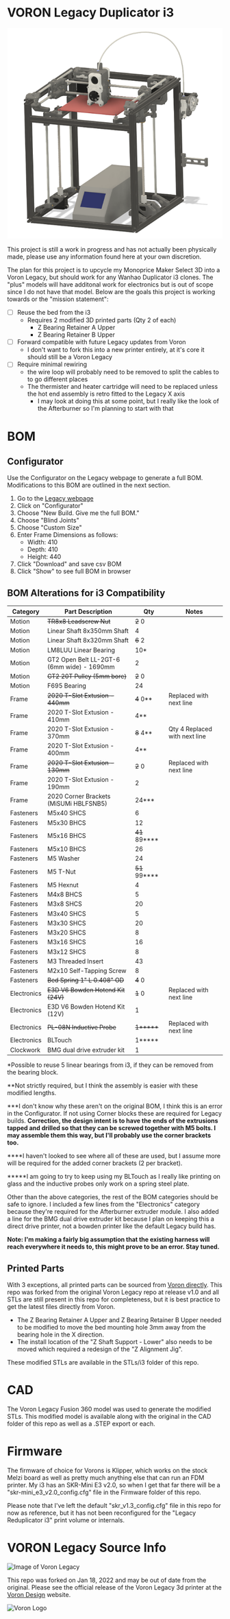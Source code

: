 # VORON Legacy Duplicator i3

![Mock-up Design of Voron Legacy Duplicator i3](images/Legacy-Duplicator-i3.png)

This project is still a work in progress and has not actually been physically made, please use any information found here at your own discretion.

The plan for this project is to upcycle my Monoprice Maker Select 3D into a Voron Legacy, but should work for any Wanhao Duplicator i3 clones. The "plus" models will have additonal work for electronics but is out of scope since I do not have that model. Below are the goals this project is working towards or the "mission statement":

- [ ] Reuse the bed from the i3
    - Requires 2 modified 3D printed parts (Qty 2 of each)
        - Z Bearing Retainer A Upper
        - Z Bearing Retainer B Upper
- [ ] Forward compatible with future Legacy updates from Voron
    - I don't want to fork this into a new printer entirely, at it's core it should still be a Voron Legacy
- [ ] Require minimal rewiring
    - the wire loop will probably need to be removed to split the cables to to go different places
    - The thermister and heater cartridge will need to be replaced unless the hot end assembly is retro fitted to the Legacy X axis
        - I may look at doing this at some point, but I really like the look of the Afterburner so I'm planning to start with that

# BOM 

## Configurator

Use the Configurator on the Legacy webpage to generate a full BOM. Modifications to this BOM are outlined in the next section.

1. Go to the [Legacy webpage](https://vorondesign.com/voron_legacy)
2. Click on "Configurator"
3. Choose "New Build. Give me the full BOM."
4. Choose "Blind Joints"
5. Choose "Custom Size"
6. Enter Frame Dimensions as follows:
    - Width: 410
    - Depth: 410
    - Height: 440
7. Click "Download" and save csv BOM
8. Click "Show" to see full BOM in browser

## BOM Alterations for i3 Compatibility

| Category      | Part Description                                | Qty                        | Notes                         |
| ------------- | ----------------------------------------------- | -------------------------- |------------------------------ |
| Motion        | <strike>TR8x8 Leadscrew Nut</strike>            | <strike>2</strike> 0       |                               |
| Motion        | Linear Shaft 8x350mm Shaft                      | 4                          |                               |
| Motion        | Linear Shaft 8x320mm Shaft                      | <strike>6</strike> 2       |                               |
| Motion        | LM8LUU Linear Bearing                           | 10*                        |                               |
| Motion        | GT2 Open Belt LL-2GT-6 (6mm wide) - 1690mm      | 2                          |                               |
| Motion        | <strike>GT2 20T Pulley (5mm bore)</strike>      | <strike>2</strike> 0       |                               |
| Motion        | F695 Bearing                                    | 24                         |                               |
| Frame         | <strike>2020 T-Slot Extusion - 440mm</strike>   | <strike>4</strike> 0**     | Replaced with next line       |
| Frame         | 2020 T-Slot Extusion - 410mm                    | 4**                        |                               |
| Frame         | 2020 T-Slot Extusion - 370mm                    | <strike>8</strike> 4**     | Qty 4 Replaced with next line |
| Frame         | 2020 T-Slot Extusion - 400mm                    | 4**                        |                               |
| Frame         | <strike>2020 T-Slot Extusion - 130mm</strike>   | <strike>2</strike> 0       | Replaced with next line       |
| Frame         | 2020 T-Slot Extusion - 190mm                    | 2                          |                               |
| Frame         | 2020 Corner Brackets (MiSUMi HBLFSNB5)          | 24***                      |                               |
| Fasteners     | M5x40 SHCS                                      | 6                          |                               |
| Fasteners     | M5x30 BHCS                                      | 12                         |                               |
| Fasteners     | M5x16 BHCS                                      | <strike>41</strike> 89**** |                               |
| Fasteners     | M5x10 BHCS                                      | 26                         |                               |
| Fasteners     | M5 Washer                                       | 24                         |                               |
| Fasteners     | M5 T-Nut                                        | <strike>51</strike> 99**** |                               |
| Fasteners     | M5 Hexnut                                       | 4                          |                               |
| Fasteners     | M4x8 BHCS                                       | 5                          |                               |
| Fasteners     | M3x8 SHCS                                       | 20                         |                               |
| Fasteners     | M3x40 SHCS                                      | 5                          |                               |
| Fasteners     | M3x30 SHCS                                      | 20                         |                               |
| Fasteners     | M3x20 SHCS                                      | 8                          |                               |
| Fasteners     | M3x16 SHCS                                      | 16                         |                               |
| Fasteners     | M3x12 SHCS                                      | 8                          |                               |
| Fasteners     | M3 Threaded Insert                              | 43                         |                               |
| Fasteners     | M2x10 Self-Tapping Screw                        | 8                          |                               |
| Fasteners     | <strike>Bed Spring 1" L 0.408" OD</strike>      | <strike>4</strike> 0       |                               | 
| Electronics   | <strike>E3D V6 Bowden Hotend Kit (24V)</strike> | <strike>1</strike> 0       | Replaced with next line       | 
| Electronics   | E3D V6 Bowden Hotend Kit (12V)                  | 1                          |                               | 
| Electronics   | <strike>PL-08N Inductive Probe</strike>         | <strike>1*****</strike>    | Replaced with next line       |
| Electronics   | BLTouch                                         | 1*****                     |                               |
| Clockwork     | BMG dual drive extruder kit                     | 1                          |                               | 

&ast;Possible to reuse 5 linear bearings from i3, if they can be removed from the bearing block.

&ast;&ast;Not strictly required, but I think the assembly is easier with these modified lengths.

&ast;&ast;&ast;I don't know why these aren't on the original BOM, I think this is an error in the Configurator. If not using Corner blocks these are required for Legacy builds. **Correction, the design intent is to have the ends of the extrusions tapped and drilled so that they can be screwed together with M5 bolts. I may assemble them this way, but I'll probably use the corner brackets too.**

&ast;&ast;&ast;&ast;I haven't looked to see where all of these are used, but I assume more will be required for the added corner brackets (2 per bracket).

&ast;&ast;&ast;&ast;&ast;I am going to try to keep using my BLTouch as I really like printing on glass and the inductive probes only work on a spring steel plate.

Other than the above categories, the rest of the BOM categories should be safe to ignore. I included a few lines from the "Electronics" category because they're required for the Afterburner extruder module. I also added a line for the BMG dual drive extruder kit because I plan on keeping this a direct drive printer, not a bowden printer like the default Legacy build has.

**Note: I'm making a fairly big assumption that the existing harness will reach everywhere it needs to, this might prove to be an error. Stay tuned.**

## Printed Parts

With 3 exceptions, all printed parts can be sourced from [Voron directly](https://github.com/VoronDesign/Voron-Legacy/releases/tag/V1.0). This repo was forked from the original Voron Legacy repo at release v1.0 and all STLs are still present in this repo for completeness, but it is best practice to get the latest files directly from Voron.

- The Z Bearing Retainer A Upper and Z Bearing Retainer B Upper needed to be modified to move the bed mounting hole 3mm away from the bearing hole in the X direction.
- The install location of the "Z Shaft Support - Lower" also needs to be moved which required a redesign of the "Z Alignment Jig".

These modified STLs are available in the STLs/i3 folder of this repo.

# CAD

The Voron Legacy Fusion 360 model was used to generate the modified STLs. This modified model is available along with the original in the CAD folder of this repo as well as a .STEP export or each.

# Firmware

The firmware of choice for Vorons is Klipper, which works on the stock Melzi board as well as pretty much anything else that can run an FDM printer. My i3 has an SKR-Mini E3 v2.0, so when I get that far there will be a "skr-mini_e3_v2.0_config.cfg" file in the Firmware folder of this repo. 

Please note that I've left the default "skr_v1.3_config.cfg" file in this repo for now as reference, but it has not been reconfigured for the "Legacy Reduplicator i3" print volume or internals.

# VORON Legacy Source Info

![Image of Voron Legacy](https://vorondesign.com/images/voron_legacy_bg.jpg)

This repo was forked on Jan 18, 2022 and may be out of date from the original. Please see the official release of the Voron Legacy 3d printer at the [Voron Design]( http://vorondesign.com/voron_legacy) website.

![Voron Logo](https://vorondesign.com/images/voron_design_logo.png)
